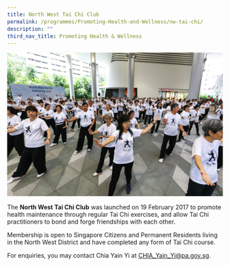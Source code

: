 ```yaml
---
title: North West Tai Chi Club
permalink: /programmes/Promoting-Health-and-Wellness/nw-tai-chi/
description: ""
third_nav_title: Promoting Health & Wellness
---
```

<meta name="description" content="North West Tai Chi Club">


![](/images/Programmes/Promoting%20Health%20and%20Wellness/IMG_0134.jpg)

The **North West Tai Chi Club** was launched on 19 February 2017 to promote health maintenance through regular Tai Chi exercises, and allow Tai Chi practitioners to bond and forge friendships with each other.  
  
Membership is open to Singapore Citizens and Permanent Residents living in the North West District and have completed any form of Tai Chi course.  
  
For enquiries, you may contact Chia Yain Yi at [CHIA\_Yain\_Yi@pa.gov.sg](mailto:CHIA_Yain_Yi@pa.gov.sg).